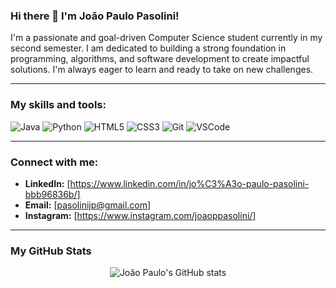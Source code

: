 ### Hi there 👋 I'm João Paulo Pasolini!

I'm a passionate and goal-driven Computer Science student currently in my second semester. I am dedicated to building a strong foundation in programming, algorithms, and software development to create impactful solutions. I'm always eager to learn and ready to take on new challenges.

---

### My skills and tools:

![Java](https://img.shields.io/badge/Java-007396?style=for-the-badge&logo=java&logoColor=white)
![Python](https://img.shields.io/badge/Python-3670A0?style=for-the-badge&logo=python&logoColor=ffdd54)
![HTML5](https://img.shields.io/badge/HTML5-E34F26?style=for-the-badge&logo=html5&logoColor=white)
![CSS3](https://img.shields.io/badge/CSS3-1572B6?style=for-the-badge&logo=css3&logoColor=white)
![Git](https://img.shields.io/badge/Git-F05032?style=for-the-badge&logo=git&logoColor=white)
![VSCode](https://img.shields.io/badge/Visual_Studio_Code-0078D4?style=for-the-badge&logo=visual-studio-code&logoColor=white)

---

### Connect with me:

* **LinkedIn:** [https://www.linkedin.com/in/jo%C3%A3o-paulo-pasolini-bbb96836b/]
* **Email:** [pasolinijp@gmail.com]
* **Instagram:** [https://www.instagram.com/joaoppasolini/]

---

### My GitHub Stats

<div align="center">
  <img src="https://github-readme-stats.vercel.app/api?username=JpPasolini&show_icons=true&theme=radical&include_all_commits=true" alt="João Paulo's GitHub stats" />
</div>
